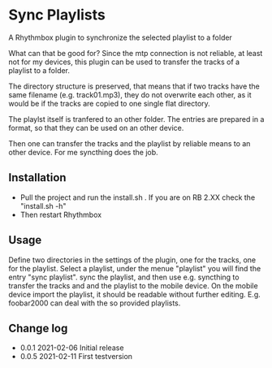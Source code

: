 Sync Playlists
==============
A Rhythmbox plugin to synchronize the selected playlist to a folder

What can that be good for?
Since the mtp connection is not reliable, at least not for my devices, this plugin
can be used to transfer the tracks of a playlist to a folder.

The directory structure is preserved, that means that if two tracks have the same filename (e.g. track01.mp3),
they do not overwrite each other, as it would be if the tracks are copied to one single flat directory.

The playlst itself is tranfered to an other folder.
The entries are prepared in a format, so that they can be used on an other device.

Then one can transfer the tracks and the playlist by reliable means to an other device.
For me syncthing does the job.

Installation
------------
- Pull the project and run the install.sh . If you are on RB 2.XX check the "install.sh -h"
- Then restart Rhythmbox

Usage
--------------------
Define two directories in the settings of the plugin, one for the tracks, one for the playlist.
Select a playlist, under the menue "playlist" you will find the entry "sync playlist".
sync the playlist, and then use e.g. syncthing to transfer the tracks and and the playlist to the mobile device.
On the mobile device import the playlist, it should be readable without further editing.
E.g. foobar2000 can deal with the so provided playlists.


Change log
--------------------
- 0.0.1 2021-02-06 Initial release
- 0.0.5 2021-02-11 First testversion
